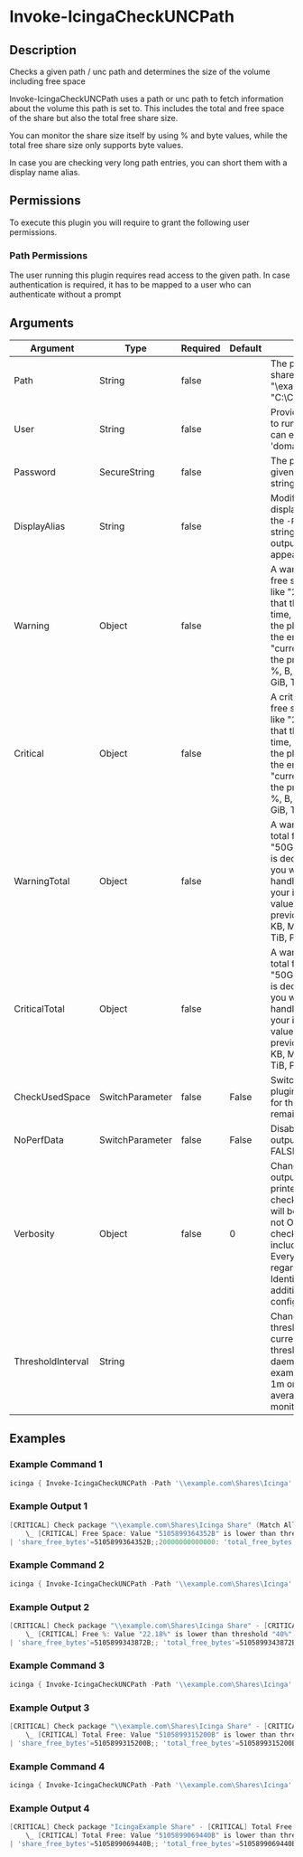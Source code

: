 
# Invoke-IcingaCheckUNCPath

## Description

Checks a given path / unc path and determines the size of the volume including free space

Invoke-IcingaCheckUNCPath uses a path or unc path to fetch information about the volume this
path is set to. This includes the total and free space of the share but also the total free share size.

You can monitor the share size itself by using % and byte values, while the total free share size only supports byte values.

In case you are checking very long path entries, you can short them with a display name alias.

## Permissions

To execute this plugin you will require to grant the following user permissions.

### Path Permissions

The user running this plugin requires read access to the given path. In case authentication is required, it has to be mapped to a user
who can authenticate without a prompt

## Arguments

| Argument | Type | Required | Default | Description |
| ---      | ---  | ---      | ---     | ---         |
| Path | String | false |  | The path to a volume or network share you want to monitor, like "\\example.com\Home" or "C:\ClusterSharedVolume\Volume1" |
| User | String | false |  | Provide a username and/or domain to run this check for. The format can either be 'domain\user' or 'domain@user' |
| Password | SecureString | false |  | The password to authenticate the given user for. Has to be a secure string |
| DisplayAlias | String | false |  | Modifies the plugin output to not display the value provided within the `-Path` argument but to use this string value instead of shorten the output and make it more visual appealing. |
| Warning | Object | false |  | A warning threshold for the shares free space in either % or byte units, like "20%:" or "50GB:" Please note that this value is decreasing over time, therefor you will have to use the plugin handler and add ":" at the end of your input to check for "current value < threshold" like in the previous example  Allowed units: %, B, KB, MB, GB, TB, PB, KiB, MiB, GiB, TiB, PiB |
| Critical | Object | false |  | A critical threshold for the shares free space in either % or byte units, like "20%:" or "50GB:" Please note that this value is decreasing over time, therefor you will have to use the plugin handler and add ":" at the end of your input to check for "current value < threshold" like in the previous example  Allowed units: %, B, KB, MB, GB, TB, PB, KiB, MiB, GiB, TiB, PiB |
| WarningTotal | Object | false |  | A warning threshold for the shares total free space in byte units, like "50GB:" Please note that this value is decreasing over time, therefor you will have to use the plugin handler and add ":" at the end of your input to check for "current value < threshold" like in the previous example  Allowed units: B, KB, MB, GB, TB, PB, KiB, MiB, GiB, TiB, PiB |
| CriticalTotal | Object | false |  | A warning threshold for the shares total free space in byte units, like "50GB:" Please note that this value is decreasing over time, therefor you will have to use the plugin handler and add ":" at the end of your input to check for "current value < threshold" like in the previous example  Allowed units: B, KB, MB, GB, TB, PB, KiB, MiB, GiB, TiB, PiB |
| CheckUsedSpace | SwitchParameter | false | False | Switches the behaviour of the plugin from checking with threshold for the free space (default) to the remaining (used) space instead |
| NoPerfData | SwitchParameter | false | False | Disables the performance data output of this plugin. Default to FALSE. |
| Verbosity | Object | false | 0 | Changes the behavior of the plugin output which check states are printed: 0 (default): Only service checks/packages with state not OK will be printed 1: Only services with not OK will be printed including OK checks of affected check packages including Package config 2: Everything will be printed regardless of the check state 3: Identical to Verbose 2, but prints in addition the check package configuration e.g (All must be [OK]) |
| ThresholdInterval | String |  |  | Change the value your defined threshold checks against from the current value to a collected time threshold of the Icinga for Windows daemon, as described [here](https://icinga.com/docs/icinga-for-windows/latest/doc/service/10-Register-Service-Checks/). An example for this argument would be 1m or 15m which will use the average of 1m or 15m for monitoring. |

## Examples

### Example Command 1

```powershell
icinga { Invoke-IcingaCheckUNCPath -Path '\\example.com\Shares\Icinga' -Critical '20TB:' }
```

### Example Output 1

```powershell
[CRITICAL] Check package "\\example.com\Shares\Icinga Share" (Match All) - [CRITICAL] Free Space
    \_ [CRITICAL] Free Space: Value "5105899364352B" is lower than threshold "20000000000000B"
| 'share_free_bytes'=5105899364352B;;20000000000000: 'total_free_bytes'=5105899364352B;; 'share_size'=23016091746304B;; 'share_free_percent'=22.18%;;;0;100    
```

### Example Command 2

```powershell
icinga { Invoke-IcingaCheckUNCPath -Path '\\example.com\Shares\Icinga' -Critical '40%:' }
```

### Example Output 2

```powershell
[CRITICAL] Check package "\\example.com\Shares\Icinga Share" - [CRITICAL] Free %
    \_ [CRITICAL] Free %: Value "22.18%" is lower than threshold "40%"
| 'share_free_bytes'=5105899343872B;; 'total_free_bytes'=5105899343872B;; 'share_size'=23016091746304B;; 'share_free_percent'=22.18%;;40:;0;100    
```

### Example Command 3

```powershell
icinga { Invoke-IcingaCheckUNCPath -Path '\\example.com\Shares\Icinga' -CriticalTotal '20TB:' }
```

### Example Output 3

```powershell
[CRITICAL] Check package "\\example.com\Shares\Icinga Share" - [CRITICAL] Total Free
    \_ [CRITICAL] Total Free: Value "5105899315200B" is lower than threshold "20000000000000B"
| 'share_free_bytes'=5105899315200B;; 'total_free_bytes'=5105899315200B;;20000000000000: 'share_size'=23016091746304B;; 'share_free_percent'=22.18%;;;0;100    
```

### Example Command 4

```powershell
icinga { Invoke-IcingaCheckUNCPath -Path '\\example.com\Shares\Icinga' -DisplayAlias 'IcingaExample' -CriticalTotal '20TB:' }
```

### Example Output 4

```powershell
[CRITICAL] Check package "IcingaExample Share" - [CRITICAL] Total Free
    \_ [CRITICAL] Total Free: Value "5105899069440B" is lower than threshold "20000000000000B"
| 'share_free_bytes'=5105899069440B;; 'total_free_bytes'=5105899069440B;;20000000000000: 'share_size'=23016091746304B;; 'share_free_percent'=22.18%;;;0;100    
```
